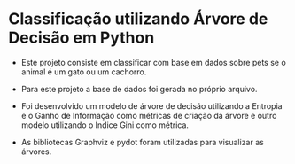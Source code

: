 #  Classificação utilizando Árvore de Decisão em Python

* Este projeto consiste em classificar com base em dados sobre pets se o animal é um gato ou um cachorro.

* Para este projeto a base de dados foi gerada no próprio arquivo.

* Foi desenvolvido um modelo de árvore de decisão utilizando a Entropia e o Ganho de Informação como métricas de criação da árvore e outro modelo utilizando o Índice Gini como métrica. 

* As bibliotecas Graphviz e pydot foram utilizadas para visualizar as árvores.
